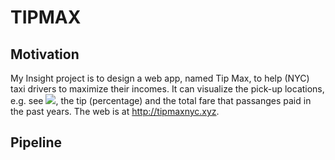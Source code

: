 # TIPMAX

## Motivation

My Insight project is to design a web app, named Tip Max, to help (NYC) taxi drivers to maximize their incomes. It can visualize the pick-up locations, e.g. see ![](figures/fig1.png=100x20), the tip (percentage) and the total fare that passanges paid in the past years. The web is at http://tipmaxnyc.xyz.


## Pipeline

